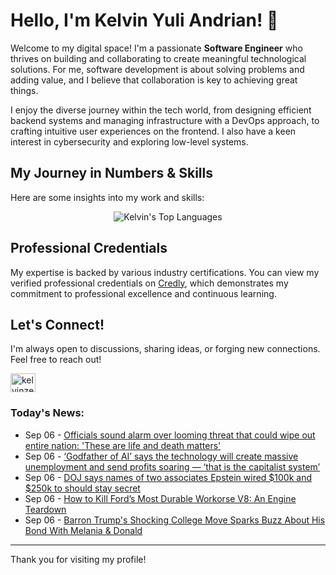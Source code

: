 # Hello, I'm Kelvin Yuli Andrian! 👋

Welcome to my digital space! I'm a passionate **Software Engineer** who thrives on building and collaborating to create meaningful technological solutions. For me, software development is about solving problems and adding value, and I believe that collaboration is key to achieving great things.

I enjoy the diverse journey within the tech world, from designing efficient backend systems and managing infrastructure with a DevOps approach, to crafting intuitive user experiences on the frontend. I also have a keen interest in cybersecurity and exploring low-level systems.

## My Journey in Numbers & Skills

Here are some insights into my work and skills:

<p align="center">
  <img src="https://github-readme-stats.vercel.app/api/top-langs/?username=kelvinzer0&layout=compact&theme=radical" alt="Kelvin's Top Languages" />
</p>

## Professional Credentials

My expertise is backed by various industry certifications. You can view my verified professional credentials on [Credly](https://www.credly.com/users/kelvin-yuli-andrian/badges), which demonstrates my commitment to professional excellence and continuous learning.

## Let's Connect!

I'm always open to discussions, sharing ideas, or forging new connections. Feel free to reach out!

<p align="left">
    <a href="https://linkedin.com/in/kelvinzero" target="blank"><img align="center" src="https://cdn.jsdelivr.net/npm/simple-icons@3.0.1/icons/linkedin.svg" alt="kelvinzero" height="30" width="40" /></a>
</p>

### Today's News:

<!-- feed start -->
- Sep 06 - [Officials sound alarm over looming threat that could wipe out entire nation: 'These are life and death matters'](https://www.yahoo.com/news/articles/officials-sound-alarm-over-looming-230000863.html)
- Sep 06 - [‘Godfather of AI’ says the technology will create massive unemployment and send profits soaring — ‘that is the capitalist system’](https://www.yahoo.com/news/articles/godfather-ai-says-technology-create-192740371.html)
- Sep 06 - [DOJ says names of two associates Epstein wired $100k and $250k to should stay secret](https://www.yahoo.com/news/articles/doj-says-names-two-associates-182943515.html)
- Sep 06 - [How to Kill Ford’s Most Durable Workorse V8: An Engine Teardown](https://autos.yahoo.com/ownership/articles/kill-ford-most-durable-workorse-170000492.html)
- Sep 06 - [Barron Trump's Shocking College Move Sparks Buzz About His Bond With Melania & Donald](https://www.yahoo.com/entertainment/celebrity/articles/barron-trumps-shocking-college-move-150826054.html)
<!-- feed end -->

---

Thank you for visiting my profile!
